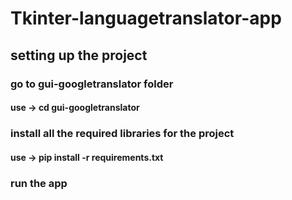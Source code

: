 # Tkinter-languagetranslator-app
## setting up the project
### go to gui-googletranslator folder
#### use -> cd gui-googletranslator
### install all the required libraries for the project
#### use -> pip install -r requirements.txt
### run the app
